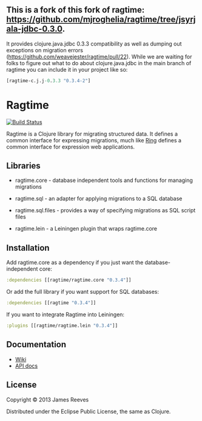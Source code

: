 ## This is a fork of this fork of ragtime: https://github.com/mjroghelia/ragtime/tree/jsyrjala-jdbc-0.3.0.

It provides clojure.java.jdbc 0.3.3 compatibility as well as dumping out exceptions on migration errors (https://github.com/weavejester/ragtime/pull/22).  While we are waiting for folks to figure out what to do about clojure.java.jdbc in the main branch of ragtime you can include it in your project like so:

```clojure
[ragtime-c.j.j-0.3.3 "0.3.4-2"]
```

# Ragtime

[![Build Status](https://secure.travis-ci.org/weavejester/ragtime.png)](http://travis-ci.org/weavejester/ragtime)

Ragtime is a Clojure library for migrating structured data. It defines
a common interface for expressing migrations, much like [Ring][1]
defines a common interface for expression web applications.

[1]: https://github.com/ring-clojure/ring

## Libraries

* ragtime.core -
  database independent tools and functions for managing migrations

* ragtime.sql -
  an adapter for applying migrations to a SQL database
  
* ragtime.sql.files -
  provides a way of specifying migrations as SQL script files

* ragtime.lein -
  a Leiningen plugin that wraps ragtime.core

## Installation

Add ragtime.core as a dependency if you just want the database-
independent core:

```clojure
:dependencies [[ragtime/ragtime.core "0.3.4"]]
```

Or add the full library if you want support for SQL databases:

```clojure
:dependencies [[ragtime "0.3.4"]]
```

If you want to integrate Ragtime into Leiningen:

```clojure
:plugins [[ragtime/ragtime.lein "0.3.4"]]
```

## Documentation

* [Wiki](https://github.com/weavejester/ragtime/wiki)
* [API docs](http://weavejester.github.com/ragtime)

## License

Copyright © 2013 James Reeves

Distributed under the Eclipse Public License, the same as Clojure.
